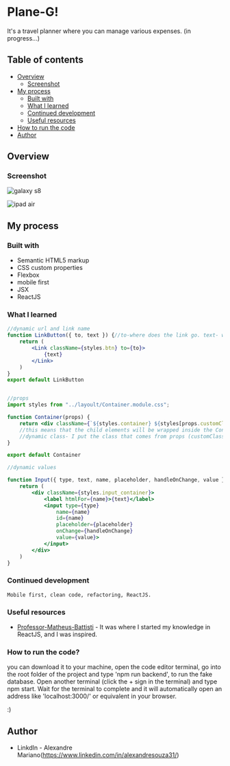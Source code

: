 # Plane-G!

It's a travel planner where you can manage various expenses.
(in progress...)

## Table of contents

- [Overview](#overview)
  - [Screenshot](#screenshot)
- [My process](#my-process)
  - [Built with](#built-with)
  - [What I learned](#what-i-learned)
  - [Continued development](#continued-development)
  - [Useful resources](#useful-resources)
- [How to run the code](#How-to-run-the-code)
- [Author](#author)

## Overview

### Screenshot
![galaxy s8](https://github.com/alexandreSouza31/plane-G/assets/112407769/1e6b3f6e-9ac5-4792-bf4d-3ac7994824a5)

![ipad air](https://github.com/alexandreSouza31/plane-G/assets/112407769/55487125-a96a-4efd-aa53-babf538a2ea8)

## My process

### Built with

- Semantic HTML5 markup
- CSS custom properties
- Flexbox
- mobile first
- JSX
- ReactJS


### What I learned

```jsx
//dynamic url and link name
function LinkButton({ to, text }) {//to-where does the link go. text- will change the text based on where I'm going to use it.
    return (
        <Link className={styles.btn} to={to}>
            {text}
        </Link>
    )
}
export default LinkButton


//props
import styles from "../layoult/Container.module.css";

function Container(props) {
    return <div className={`${styles.container} ${styles[props.customClass]}`}>{props.children}</div>
    //this means that the child elements will be wrapped inside the Container.
    //dynamic class- I put the class that comes from props (customClass). It's optional, use it when needed.
}

export default Container

//dynamic values

function Input({ type, text, name, placeholder, handleOnChange, value }) {
    return (
        <div className={styles.input_container}>
            <label htmlFor={name}>{text}</label>
            <input type={type}
                name={name}
                id={name}
                placeholder={placeholder}
                onChange={handleOnChange}
                value={value}>
            </input>            
        </div>
    )
}

```

### Continued development

```
Mobile first, clean code, refactoring, ReactJS.
```

### Useful resources

- [Professor-Matheus-Battisti](https://www.youtube.com/watch?v=FXqX7oof0I4&list=PLnDvRpP8BneyVA0SZ2okm-QBojomniQVO&index=1&pp=iAQB) - It was where I started my knowledge in ReactJS, and I was inspired.

### How to run the code? 


you can download it to your machine, open the code editor terminal, go into the root folder of the project and type 'npm run backend', to run the fake database. Open another terminal (click the + sign in the terminal) and type npm start. Wait for the terminal to complete and it will automatically open an address like 'localhost:3000/' or equivalent in your browser. 


 :)

## Author

- LinkdIn - Alexandre Mariano(https://www.linkedin.com/in/alexandresouza31/)
